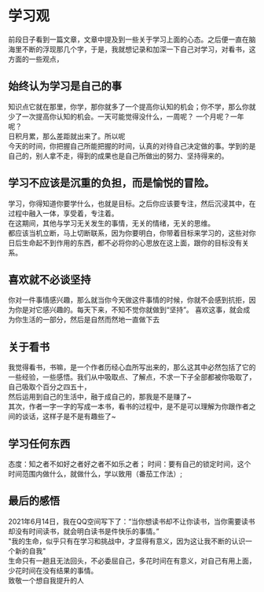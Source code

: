 # 学习观
前段日子看到一篇文章，文章中提及到一些关于学习上面的心态。之后便一直在脑海里不断的浮现那几个字，于是，我就想记录和加深一下自己对学习，对看书，这方面的一些观点，

## 始终认为学习是自己的事
知识点它就在那里，你学，那你就多了一个提高你认知的机会；你不学，那么你就少了一次提高你认知的机会。一天可能觉得没什么，一周呢？ 一个月呢？一年呢？<br />
日积月累，那么差距就出来了。所以呢 <br />
今天的时间，你把握自己所能把握的时间，认真的对待自己决定做的事。学到的是自己的，别人拿不走，得到的成果也是自己所做出的努力、坚持得来的。
  
## 学习不应该是沉重的负担，而是愉悦的冒险。
学习，你得知道你要学什么，也就是目标。之后你应该要专注，然后沉浸其中，在过程中融入一体，享受着，专注着。<br />
在这期间，其他与学习无关发生的事情，无关的情绪，无关的思维。<br />
都应该当机立断，马上切断联系，因为你要明白，你带着目标来学习的，这些对你日后生命起不到作用的东西，都不必将你的心思放在这上面，跟你的目标没有关系。

## 喜欢就不必谈坚持
你对一件事情感兴趣，那么就当你今天做这件事情的时候，你就不会感到抗拒，因为你是对它感兴趣的。每天下来，不知不觉你就做到“坚持”。
喜欢这事，就会成为你生活的一部分，然后是自然而然地一直做下去

## 关于看书
我觉得看书，书嘛，是一个作者历经心血所写出来的，那么这其中必然包括了它的一些经验，一些感悟。我们从中吸取点、了解点，不求一下子全部都被你吸取了，自己吸取个百分之四五十，<br />
然后运用到自己的生活中，融于成自己的，那我是不是赚了~ <br />
其次，作者一字一字的写成一本书，看书的过程中，是不是可以理解为你跟作者之间的谈话，这样子是不是有趣些了~

## 学习任何东西
态度：知之者不如好之者好之者不如乐之者；
时间：要有自己的锁定时间，这个时间范围内做什么，就做什么，学以致用（番茄工作法）;

## 最后的感悟
2021年6月14日，我在QQ空间写下了：“当你想读书却不让你读书，当你需要读书却没有时间读书，就会明白读书是件快乐的事情。” <br />
"我的生命，似乎只有在学习和挑战中，才显得有意义，因为这让我不断的认识一个新的自我" <br />
生命只有一趟且无法回头，不必委屈自己，多花时间在有意义，对自己有用上面，少花时间在没有结果的事情。 <br />
致敬一个想自我提升的人

